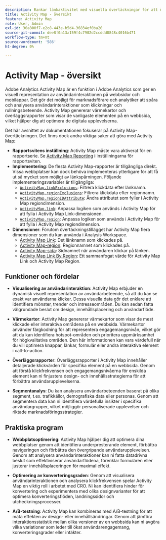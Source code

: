 ```yaml
---
description: Rankar länkaktivitet med visuella övertäckningar för att övervaka målgruppernas engagemang på dina webbsidor.
title: Activity Map - översikt
feature: Activity Map
role: User, Admin
exl-id: 30a800f7-e2c8-443e-b5d4-36834ef0ba20
source-git-commit: dee8f0a13a159f4c7902d2ccddd8848c4016b471
workflow-type: tm+mt
source-wordcount: '586'
ht-degree: 0%

---
```


# Activity Map - översikt

Adobe Analytics Activity Map är en funktion i Adobe Analytics som ger en visuell representation av användarinteraktionen på webbsidor och mobilappar. Det gör det möjligt för marknadsförare och analytiker att spåra och analysera användarinteraktioner som klickningar och rullningsbeteende. Activity Map genererar värmekartor och överläggsrapporter som visar de vanligaste elementen på en webbsida, vilket hjälper dig att optimera de digitala upplevelserna.

Det här avsnittet av dokumentationen fokuserar på Activity Map-övertäckningen. Det finns dock andra viktiga saker att göra med Activity Map:

* **Rapportsvitens inställning**: Activity Map måste vara aktiverat för en rapportserie. Se [Activity Map Reporting](/help/admin/admin/c-manage-report-suites/c-edit-report-suites/activity-map.md) i inställningarna för rapportsviten.
* **Implementering**: De flesta Activity Map-rapporter är tillgängliga direkt. Vissa webbplatser kan dock behöva implementeras ytterligare för att få ut så mycket som möjligt av länkspårningen. Följande implementeringsvariabler är tillgängliga:
   * [`ActivityMap.linkExclusions`](/help/implement/vars/config-vars/activitymap-linkexclusions.md): Filtrera klickdata efter länknamn.
   * [`ActivityMap.regionExclusions`](/help/implement/vars/config-vars/activitymap-regionexclusions.md): Filtrera klickdata efter regionnamn.
   * [`ActivityMap.regionIDAttribute`](/help/implement/vars/config-vars/activitymap-regionidattribute.md): Ändra attributet som fyller i Activity Map regiondimension.
   * [`ActivityMap.link`](/help/implement/vars/functions/activitymap-link.md): Anpassa logiken som används i Activity Map för att fylla i Activity Map Link-dimensionen.
   * [`ActivityMap.region`](/help/implement/vars/functions/activitymap-region.md): Anpassa logiken som används i Activity Map för att fylla i Activity Map regiondimension.
* **Dimensioner**: Förutom övertäckningstillägget har Activity Map flera dimensioner som du kan använda i Analysis Workspace.
   * [Activity Map Link](/help/components/dimensions/activity-map-link.md): Det länknamn som klickades på.
   * [Activity Map-region](/help/components/dimensions/activity-map-region.md): Regionnamnet som klickades på.
   * [Activity Map-sida](/help/components/dimensions/activity-map-page.md): Sidnamnet när användaren klickar på länken.
   * [Activity Map Link By Region](/help/components/dimensions/activity-map-link-by-region.md): Ett sammanfogat värde för Activity Map Link och Activity Map Region.

## Funktioner och fördelar

* **Visualisering av användarinteraktion**: Activity Map erbjuder en dynamisk visuell representation av användarbeteende, så att du kan se exakt var användarna klickar. Dessa visuella data gör det enklare att identifiera mönster, trender och intresseområden. Du kan sedan fatta välgrundade beslut om design, innehållsplacering och användarflöde.

* **Värmekartor**: Activity Map genererar värmekartor som visar de mest klickade eller interaktiva områdena på en webbsida. Värmekartor använder färgkodning för att representera engagemangsnivån, vilket gör att du kan identifiera hotspot-områden och prioritera uppmärksamhet för högkvalitativa områden. Den här informationen kan vara värdefull när du vill optimera knappar, länkar, formulär eller andra interaktiva element i call-to-action.

* **Överläggsrapporter**: Överläggsrapporter i Activity Map innehåller detaljerade klickvärden för specifika element på en webbsida. Genom att förstå klickfrekvensen och engagemangsnivåerna för enskilda element kan ni finjustera design- och innehållsstrategierna för att förbättra användarupplevelserna.

* **Segmentanalys**: Du kan analysera användarbeteenden baserat på olika segment, t.ex. trafikkällor, demografiska data eller personas. Genom att segmentera data kan ni identifiera värdefulla insikter i specifika användargrupper, vilket möjliggör personaliserade upplevelser och riktade marknadsföringsstrategier.

## Praktiska program

* **Webbplatsoptimering**: Activity Map hjälper dig att optimera dina webbplatser genom att identifiera underpresterande element, förbättra navigeringen och förbättra den övergripande användarupplevelsen. Genom att analysera användarinteraktioner kan ni fatta datadrivna beslut som effektiviserar användarflödena, förenklar formulären eller justerar innehållsplaceringen för maximal effekt.

* **Optimering av konverteringsgraden**: Genom att visualisera användarinteraktionen och analysera klickfrekvensen spelar Activity Map en viktig roll i arbetet med CRO. Ni kan identifiera hinder för konvertering och experimentera med olika designvarianter för att optimera konverteringsflöden, landningssidor och utcheckningsprocesser.

* **A/B-testning**: Activity Map kan kombineras med A/B-testning för att mäta effekten av design- eller innehållsändringar. Genom att jämföra interaktionsstatistik mellan olika versioner av en webbsida kan ni avgöra vilka variationer som leder till ökat användarengagemang, konverteringsgrader eller intäkter.

